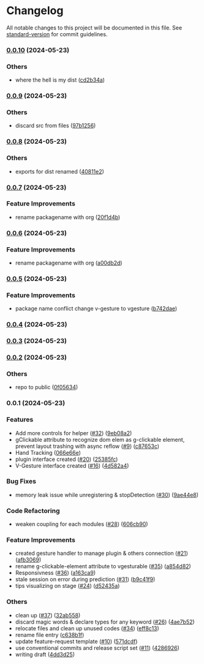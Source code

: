 # Changelog

All notable changes to this project will be documented in this file. See [standard-version](https://github.com/conventional-changelog/standard-version) for commit guidelines.

### [0.0.10](https://github.com/dovigod/V-Gesture/compare/v0.0.9...v0.0.10) (2024-05-23)


### Others

* where the hell is my dist ([cd2b34a](https://github.com/dovigod/V-Gesture/commit/cd2b34abf7f2a4cd5bf6d654fc25d8292534e6a5))

### [0.0.9](https://github.com/dovigod/V-Gesture/compare/v0.0.8...v0.0.9) (2024-05-23)


### Others

* discard src from files ([97b1256](https://github.com/dovigod/V-Gesture/commit/97b1256c1980cf991577724df57a9907e1e38f95))

### [0.0.8](https://github.com/dovigod/V-Gesture/compare/v0.0.7...v0.0.8) (2024-05-23)


### Others

* exports for dist renamed ([40811e2](https://github.com/dovigod/V-Gesture/commit/40811e27d939009d62831dae893de093732d1dd2))

### [0.0.7](https://github.com/dovigod/V-Gesture/compare/v0.0.6...v0.0.7) (2024-05-23)


### Feature Improvements

* rename packagename with org ([20f1d4b](https://github.com/dovigod/V-Gesture/commit/20f1d4b4f7e84a0f54dbb6099501c5d9d81c26f6))

### [0.0.6](https://github.com/dovigod/V-Gesture/compare/v0.0.5...v0.0.6) (2024-05-23)


### Feature Improvements

* rename packagename with org ([a00db2d](https://github.com/dovigod/V-Gesture/commit/a00db2ded498a50a05df6020e2586c09475f4370))

### [0.0.5](https://github.com/dovigod/V-Gesture/compare/v0.0.4...v0.0.5) (2024-05-23)


### Feature Improvements

* package name conflict change v-gesture to vgesture ([b742dae](https://github.com/dovigod/V-Gesture/commit/b742dae706f9722cd2357bf7dcd2bf15b8c216e2))

### [0.0.4](https://github.com/dovigod/V-Gesture/compare/v0.0.3...v0.0.4) (2024-05-23)

### [0.0.3](https://github.com/dovigod/V-Gesture/compare/v0.0.2...v0.0.3) (2024-05-23)

### [0.0.2](https://github.com/dovigod/V-Gesture/compare/v0.0.1...v0.0.2) (2024-05-23)


### Others

* repo to public ([0f05634](https://github.com/dovigod/V-Gesture/commit/0f056347383460a84089d1fac4d11cafef2e1d5a))

### 0.0.1 (2024-05-23)


### Features

* Add more controls for helper ([#32](https://github.com/dovigod/V-Gesture/issues/32)) ([9eb08a2](https://github.com/dovigod/V-Gesture/commit/9eb08a26af471082386e5eae5277fe929c6fbcb3))
* gClickable attribute to recognize dom elem as g-clickable element, prevent layout trashing with async reflow ([#9](https://github.com/dovigod/V-Gesture/issues/9)) ([c87653c](https://github.com/dovigod/V-Gesture/commit/c87653c12b60af4913c9d7e3e75bf9e1833f21dc))
* Hand Tracking ([066e66e](https://github.com/dovigod/V-Gesture/commit/066e66e34a23760bcb06d74440b11794c94513a9))
* plugin interface created ([#20](https://github.com/dovigod/V-Gesture/issues/20)) ([25385fc](https://github.com/dovigod/V-Gesture/commit/25385fc9ffd59839f6821a72b98e3bb09123e8aa))
* V-Gesture interface created ([#16](https://github.com/dovigod/V-Gesture/issues/16)) ([4d582a4](https://github.com/dovigod/V-Gesture/commit/4d582a422be3f4aa50b58e5d1c53618781d34d5c))


### Bug Fixes

* memory leak issue while unregistering & stopDetection ([#30](https://github.com/dovigod/V-Gesture/issues/30)) ([9ae44e8](https://github.com/dovigod/V-Gesture/commit/9ae44e8581e13d42a985516b20c0dec69a5735a6))


### Code Refactoring

* weaken coupling for each modules ([#28](https://github.com/dovigod/V-Gesture/issues/28)) ([606cb90](https://github.com/dovigod/V-Gesture/commit/606cb90ba0b24f58b55083c1b829fd64a535a9e0))


### Feature Improvements

* created gesture handler to manage plugin & others connection ([#21](https://github.com/dovigod/V-Gesture/issues/21)) ([afb3069](https://github.com/dovigod/V-Gesture/commit/afb306928f3931ed14245ce27f3dfdd6ed72b64f))
* rename g-clickable-element attribute to vgesturable ([#35](https://github.com/dovigod/V-Gesture/issues/35)) ([a854d82](https://github.com/dovigod/V-Gesture/commit/a854d82befa1e46110b7ca5c65dd8496611b4c0f))
* Responsivness ([#36](https://github.com/dovigod/V-Gesture/issues/36)) ([a163ca9](https://github.com/dovigod/V-Gesture/commit/a163ca99f6f042e183f8c26cdda602f9f619093d))
* stale session on error during prediction ([#31](https://github.com/dovigod/V-Gesture/issues/31)) ([b9c41f9](https://github.com/dovigod/V-Gesture/commit/b9c41f971be3cef9403a1bc995f6df924f3109cd))
* tips visualizing on stage ([#24](https://github.com/dovigod/V-Gesture/issues/24)) ([d52435a](https://github.com/dovigod/V-Gesture/commit/d52435ab3de5501ce8759d23b5ef580552aace9e))


### Others

* clean up ([#37](https://github.com/dovigod/V-Gesture/issues/37)) ([32ab558](https://github.com/dovigod/V-Gesture/commit/32ab558b47e9fb003b2828a04d8b8713a3b13171))
* discard magic words & declare types for any keyword ([#26](https://github.com/dovigod/V-Gesture/issues/26)) ([4ae7b52](https://github.com/dovigod/V-Gesture/commit/4ae7b52e9c200be2c7442a6b56acc606139f1267))
* relocate files and clean up unused codes ([#34](https://github.com/dovigod/V-Gesture/issues/34)) ([eff8c13](https://github.com/dovigod/V-Gesture/commit/eff8c136ec892b7562ca50f381a23b1c4c119679))
* rename file entry ([c638b1f](https://github.com/dovigod/V-Gesture/commit/c638b1f167aa7b679d2c48b29c6ab1c8e61d7e7b))
* update feature-request template ([#10](https://github.com/dovigod/V-Gesture/issues/10)) ([571dcdf](https://github.com/dovigod/V-Gesture/commit/571dcdfa819ccc530f051cb240666b7eb51abda1))
* use conventional commits and release script set ([#11](https://github.com/dovigod/V-Gesture/issues/11)) ([4286926](https://github.com/dovigod/V-Gesture/commit/42869265ed0e433ff6949e6751713720debc159b))
* writing draft ([4dd3d25](https://github.com/dovigod/V-Gesture/commit/4dd3d257ff74d420b5e7e61c86f6a053a0bc60ff))
